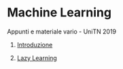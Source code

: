 # Machine Learning

Appunti e materiale vario - UniTN 2019

1. [Introduzione](01-introduzione/introduzione.md)

2. [Lazy Learning](02-lazy-learning/lazy-learning.md)
